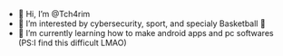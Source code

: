 - 👋 Hi, I’m @Tch4rim
- 👀 I’m interested by cybersecurity, sport, and specialy Basketball 🏀
- 🌱 I’m currently learning how to make android apps and pc softwares (PS:I find this difficult LMAO)

<!---
Tch4rim/Tch4rim is a ✨ special ✨ repository because its `README.md` (this file) appears on your GitHub profile.
You can click the Preview link to take a look at your changes.
--->
